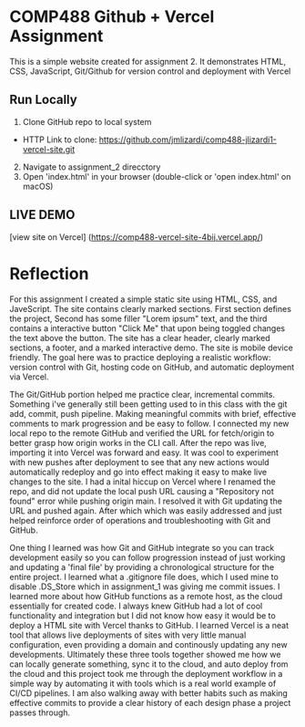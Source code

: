 # COMP488 Github + Vercel Assignment

This is a simple website created for assignment 2.
It demonstrates HTML, CSS, JavaScript, Git/Github for version control and deployment with Vercel

## Run Locally
1. Clone GitHub repo to local system
- HTTP Link to clone: https://github.com/jmlizardi/comp488-jlizardi1-vercel-site.git
2. Navigate to assignment_2 direcctory
3. Open 'index.html' in your browser (double-click or 'open index.html' on macOS)

## LIVE DEMO
[view site on Vercel] (https://comp488-vercel-site-4bij.vercel.app/)

# Reflection
For this assignment I created a simple static site using HTML, CSS, and JaveScript. The site contains clearly marked sections. First section defines the project, Second has some filler "Lorem ipsum" text, and the third contains a interactive button "Click Me" that upon being toggled changes the text above the button. The site has a clear header, clearly marked sections, a footer, and a marked interactive demo. The site is mobile device friendly. The goal here was to practice deploying a realistic workflow: version control with Git, hosting code on GitHub, and automatic deployment via Vercel.

The Git/GitHub portion helped me practice clear, incremental commits. Something i've generally still been getting used to in this class with the git add, commit, push pipeline. Making meaningful commits with brief, effective comments to mark progression and be easy to follow. I connected my new local repo to the remote GitHub and verified the URL for fetch/origin to better grasp how origin works in the CLI call. After the repo was live, importing it into Vercel was forward and easy. It was cool to experiment with new pushes after deployment to see that any new actions would automatically redeploy and go into effect making it easy to make live changes to the site. I had a inital hiccup on Vercel where I renamed the repo, and did not update the local push URL causing a "Repository not found" error while pushing origin main. I resolved it with Git updating the URL and pushed again. After which which was easily addressed and just helped reinforce order of operations and troubleshooting with Git and GitHub.

One thing I learned was how Git and GitHub integrate so you can track development easily so you can follow progression instead of just working and updating a 'final file' by providing a chronological structure for the entire project. I learned what a .gitignore file does, which I used mine to disable .DS_Store which in assignment_1 was giving me commit issues. I learned more about how GitHub functions as a remote host, as the cloud essentially for created code. I always knew GitHub had a lot of cool functionality and integration but I did not know how easy it would be to deploy a HTML site with Vercel thanks to GitHub. I learned Vercel is a neat tool that allows live deployments of sites with very little manual configuration, even providing a domain and continously updating any new developments. Ultimately these three tools together showed me how we can locally generate something, sync it to the cloud, and auto deploy from the cloud and this project took me through the deployment workflow in a simple way by automating it with tools which is a real world example of CI/CD pipelines. I am also walking away with better habits such as making effective commits to provide a clear history of each design phase a project passes through. 